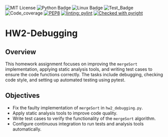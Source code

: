 ![MIT License](https://img.shields.io/badge/license-MIT-yellow.svg)
![Python Badge](https://img.shields.io/badge/language-Python-blue?style=flat&logo=python)
![Linux Badge](https://img.shields.io/badge/platform-linux-green?style=flat&logo=linux)
![Test_Badge](https://github.com/se2024-jpg/hw2-debugginghw1-BeautifulRepo/actions/workflows/python-app.yml/badge.svg)
![Code_coverage](https://github.com/se2024-jpg/hw2-debugging/main/templates/test_coverage.svg)
[![PEP8](https://img.shields.io/badge/code%20style-pep8-orange.svg)](https://www.python.org/dev/peps/pep-0008/)
[![linting: pylint](https://img.shields.io/badge/linting-pylint-yellowgreen)](https://github.com/pylint-dev/pylint)
[![Checked with pyright](https://microsoft.github.io/pyright/img/pyright_badge.svg)](https://microsoft.github.io/pyright/)
# HW2-Debugging

## Overview
This homework assignment focuses on improving the `mergeSort` implementation, applying static analysis tools, and writing test cases to ensure the code functions correctly. The tasks include debugging, checking code style, and setting up automated testing using pytest.

## Objectives
- Fix the faulty implementation of `mergeSort` in `hw2_debugging.py`.
- Apply static analysis tools to improve code quality.
- Write test cases to verify the functionality of the `mergeSort` algorithm.
- Configure continuous integration to run tests and analysis tools automatically.

